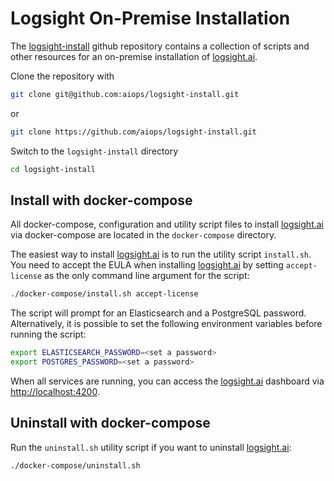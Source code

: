 # Logsight On-Premise Installation

The [logsight-install](https://github.com/aiops/logsight-install) github repository contains a collection of scripts and other resources for an on-premise installation of [logsight.ai](https://logsight.ai).

Clone the repository with

```bash
git clone git@github.com:aiops/logsight-install.git
```

or 

```bash
git clone https://github.com/aiops/logsight-install.git
```

Switch to the ```logsight-install``` directory

```bash
cd logsight-install
```
## Install with docker-compose

All docker-compose, configuration and utility script files to install [logsight.ai](https://logsight.ai) via docker-compose are located in the ```docker-compose``` directory.

The easiest way to install [logsight.ai](https://logsight.ai) is to run the utility script ```install.sh```. You need to accept the EULA when installing [logsight.ai](https://logsight.ai) by setting ```accept-license``` as the only command line argument for the script:

```bash
./docker-compose/install.sh accept-license
```

The script will prompt for an Elasticsearch and a PostgreSQL password. Alternatively, it is possible to set the following environment variables before running the script:

```bash
export ELASTICSEARCH_PASSWORD=<set a password>
export POSTGRES_PASSWORD=<set a password>
```

When all services are running, you can access the [logsight.ai](https://logsight.ai) dashboard via [http://localhost:4200](http://localhost:4200).

## Uninstall with docker-compose

Run the ```uninstall.sh``` utility script if you want to uninstall [logsight.ai](https://logsight.ai):

```bash
./docker-compose/uninstall.sh
```